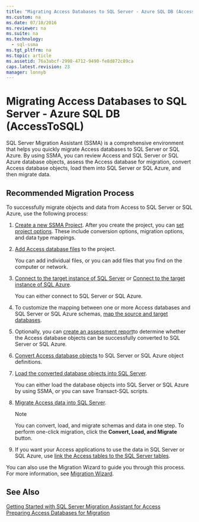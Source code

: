 ```yaml
---
title: "Migrating Access Databases to SQL Server - Azure SQL DB (AccessToSQL)"
ms.custom: na
ms.date: 07/18/2016
ms.reviewer: na
ms.suite: na
ms.technology: 
  - sql-ssma
ms.tgt_pltfrm: na
ms.topic: article
ms.assetid: 76a3abcf-2998-4712-9490-fe8d872c89ca
caps.latest.revision: 23
manager: lonnyb
---
```

# Migrating Access Databases to SQL Server - Azure SQL DB (AccessToSQL)
 SQL Server  Migration Assistant (SSMA) is a comprehensive environment that helps you quickly migrate Access databases to  SQL Server  or SQL Azure. By using SSMA, you can review Access and  SQL Server  or SQL Azure database objects, assess the Access database for migration, convert Access database objects, load them into  SQL Server  or SQL Azure, and then migrate data.  
  
## Recommended Migration Process  
To successfully migrate objects and data from Access to  SQL Server  or SQL Azure, use the following process:  
  
1.  [Create a new SSMA Project](assetId:///f2d1f0b0-5394-4adb-b3f3-abd71eb68ca7). After you create the project, you can [set project options](assetId:///0a7304df-2f35-4453-96ef-7ac83dea1167). These include conversion options, migration options, and data type mappings.  
  
2.  [Add Access database files](assetId:///e944c740-4c8a-4bc1-b0ed-be57bc06dced) to the project.  
  
    You can add individual files, or you can add files that you find on the computer or network.  
  
3.  [Connect to the target instance of SQL Server](assetId:///f84cf007-ddf1-4396-a07c-3e0729abc769) or [Connect to the target instance of SQL Azure](assetId:///1ba0d113-dc05-4431-8689-e14a8821bafd).  
  
    You can either connect to SQL Server or SQL Azure.  
  
4.  To customize the mapping between one or more Access databases and  SQL Server  or SQL Azure schemas,  [map the source and target databases](assetId:///69bee937-7b2c-49ee-8866-7518c683fad4).  
  
5.  Optionally, you can [create an assessment report](assetId:///8b9e23d6-da62-437a-8c05-8ad2628b9441)to determine whether the Access database objects can be successfully converted to  SQL Server  or SQL Azure.  
  
6.  [Convert Access database objects](assetId:///e0ef67bf-80a6-4e6c-a82d-5d46e0623c6c) to  SQL Server  or SQL Azure object definitions.  
  
7.  [Load the converted database objects into SQL Server](assetId:///4e854eee-b10c-4f0b-9d9e-d92416e6f2ba).  
  
    You can either load the database objects into  SQL Server  or SQL Azure by using SSMA, or you can save  Transact\-SQL  scripts.  
  
8.  [Migrate Access data into SQL Server](assetId:///f3b18af7-1af0-499d-a00d-a0af94895625).  
  
    > [!NOTE]  
    > You can convert, load, and migrate schemas and data in one step. To perform one-click migration, click the **Convert, Load, and Migrate** button.  
  
9. If you want your Access applications to use the data in  SQL Server  or SQL Azure, use [link the Access tables to the SQL Server tables](assetId:///82374ad2-7737-4164-a489-13261ba393d4).  
  
You can also use the Migration Wizard to guide you through this process. For more information, see [Migration Wizard](assetId:///5bab5914-b2ae-4795-8cf5-83e42d64bef2).  
  
## See Also  
[Getting Started with SQL Server Migration Assistant for Access](assetId:///462a731f-08f1-44e1-9eeb-4deac6d2f6c5)  
[Preparing Access Databases for Migration](assetId:///9b80a9e0-08e7-4b4d-b5ec-cc998d3f5114)  
  
